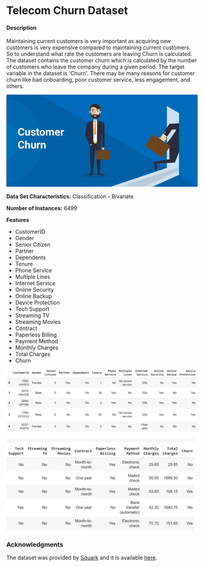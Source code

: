 # Telecom Churn Dataset

#### Description

Maintaining current customers is very important as acquiring new customers is very expensive compared to maintaining current customers. So to understand what rate the customers are leaving Churn is calculated. The dataset contains the customer churn which is calculated by the number of customers who leave the company during a given period. The target variable in the dataset is 'Churn'. There may be many reasons for customer churn like bad onboarding, poor customer service, less engagement, and others.

![](../.gitbook/assets/image%20%2856%29.png)

**Data Set Characteristics:** Classification **-** Bivariate 

**Number of Instances:** 6499

**Features**

* CustomerID
* Gender
* Senior Citizen
* Partner
* Dependents
* Tenure
* Phone Service
* Multiple Lines
* Internet Service
* Online Security
* Online Backup
* Device Protection
* Tech Support
* Streaming TV
* Streaming Movies
* Contract
* Paperless Billing
* Payment Method
* Monthly Charges
* Total Charges
* Churn

![](../.gitbook/assets/image%20%2849%29.png)

![](../.gitbook/assets/image%20%2850%29.png)

### Acknowledgments

The dataset was provided by [Squark](https://squarkai.com/) and it is available [here](https://go.squarkai.com/squark_predict_churn_machine_learning_datasets.zip).

